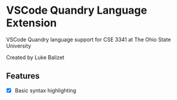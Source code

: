 # VSCode Quandry Language Extension

VSCode Quandry language support for CSE 3341 at The Ohio State University

Created by Luke Balizet

## Features

- [x] Basic syntax highlighting
